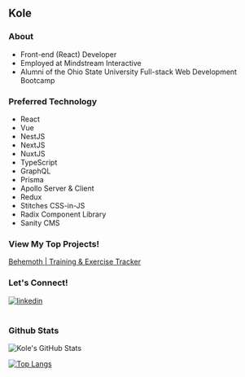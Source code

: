 ## Kole
### About
- Front-end (React) Developer  
- Employed at Mindstream Interactive
- Alumni of the Ohio State University Full-stack Web Development Bootcamp

### Preferred Technology
- React
- Vue
- NestJS
- NextJS
- NuxtJS
- TypeScript
- GraphQL
- Prisma
- Apollo Server & Client
- Redux
- Stitches CSS-in-JS
- Radix Component Library
- Sanity CMS                                                                                                        

### View My Top Projects!
<a href='https://behemoth-app.vercel.app'>
  Behemoth | Training & Exercise Tracker
</a>

<br />

### Let's Connect!
<a href='https://www.linkedin.com/in/jkole822/'>
  <img alt='linkedin' src="https://img.shields.io/badge/LinkedIn-0077B5?style=for-the-badge&logo=linkedin&logoColor=white" />
</a>

<br />
<br />

### Github Stats

<img alt="Kole's GitHub Stats" src="https://github-readme-stats-black-nine-15.vercel.app/api?username=jkole822&show_icons=true&hide_border=true&hide=stars&theme=react" />

<br />

[![Top Langs](https://github-readme-stats.vercel.app/api/top-langs/?username=jkole822)](https://github.com/anuraghazra/github-readme-stats)





